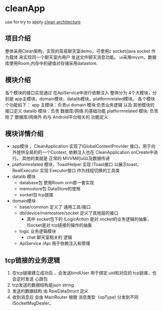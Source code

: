 # cleanApp
 use for try to apply <a href="https://five.agency/android-architecture-part-3-applying-clean-architecture-android/">clean  architecture </a>
 
## 项目介绍
整体采用Clean架构，实现的简易聊天室demo，可使用c socket/java socket 作为载体 来实现同一个聊天室内用户 发送文件聊天消息功能。 ui采用mvvm，数据库使用Room,内存中的键值对存储采用datastore.

## 模块介绍
各个模块的接口实现通过 在ApiService中进行依赖注入
整体分为 4个大模块，分别是 app主模块，domain模块，datalib模块，platformrelated模块。
各个模块个功能如下：
app 主模块：负责ui
domain 模块:负责业务逻辑 以及 其他模块的接口定义
datalib 模块：负责 数据库/网络 的基础功能
platformrelated 模块: 负责 除了 数据库/网络外 的与 Android平台相关的 功能定义


## 模块详情介绍
- app模块；
  CleanApplication 实现了IGlobalContextProvider 接口，用于向外提供全局的的一个Context, 依赖注入也在 CleanApplication onCreate中进行。
  其他的类就是 正常的 MVVM的ui以及数据传递
- platformrelated 模块，ToastHelper 实现 IToast接口 以展示toast， RealExecutor 实现 Executor接口 作为线程切换的工具类
- datalib 模块 
  - database包 使用Room orm那一套实现
  - memostore包 DataStore的使用
  - socket包  tcp链接
- domain模块
  - base/common 定义了 通用工具/接口
  - db/device/memostore/socket 定义了其他层的接口
    - 其中 socket包下的 ILogicAction 是对 socket的业务逻辑的抽象， ISocket是对 tcp链接的操作的抽象
  - logic 业务逻辑模块
    - chat 聊天室相关的 逻辑
  - ApiService /Api  用于依赖注入和管理

## tcp链接的业务逻辑
1. 在tcp链接建立成功后 ，会发送bindUser 用于绑定 uid和对应的 tcp链接，也会定时发送 心跳包
2. tcp发送的数据结构是json string
3. 发送的数据结构 由 RawDataStruct 定义
4. 收到消息后 会由 MainRouter 根据 消息类型（opType) 分发到不同 ISocketMsgDealer。
